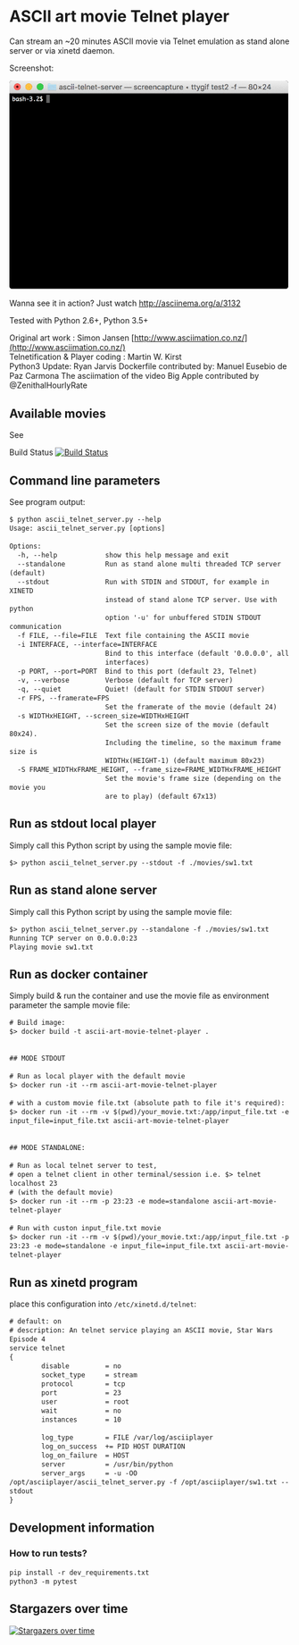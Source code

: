 ASCII art movie Telnet player
=============================

Can stream an ~20 minutes ASCII movie via Telnet emulation
as stand alone server or via xinetd daemon. 

Screenshot:

<img src="screenshots/example.gif?raw=true" width=500>

Wanna see it in action? Just watch http://asciinema.org/a/3132


Tested with Python 2.6+, Python 3.5+

Original art work : Simon Jansen [http://www.asciimation.co.nz/](http://www.asciimation.co.nz/)  
Telnetification & Player coding : Martin W. Kirst  
Python3 Update: Ryan Jarvis
Dockerfile contributed by: Manuel Eusebio de Paz Carmona
The asciimation of the video Big Apple contributed by @ZenithalHourlyRate

Available movies
----------------

See 

Build Status [![Build Status](https://travis-ci.org/nitram509/ascii-telnet-server.svg?branch=master)](https://travis-ci.org/nitram509/ascii-telnet-server)

Command line parameters
-----------------------

See program output:

    $ python ascii_telnet_server.py --help
    Usage: ascii_telnet_server.py [options]
    
    Options:
      -h, --help            show this help message and exit
      --standalone          Run as stand alone multi threaded TCP server (default)
      --stdout              Run with STDIN and STDOUT, for example in XINETD
                            instead of stand alone TCP server. Use with python
                            option '-u' for unbuffered STDIN STDOUT communication
      -f FILE, --file=FILE  Text file containing the ASCII movie
      -i INTERFACE, --interface=INTERFACE
                            Bind to this interface (default '0.0.0.0', all
                            interfaces)
      -p PORT, --port=PORT  Bind to this port (default 23, Telnet)
      -v, --verbose         Verbose (default for TCP server)
      -q, --quiet           Quiet! (default for STDIN STDOUT server)
      -r FPS, --framerate=FPS
                            Set the framerate of the movie (default 24)
      -s WIDTHxHEIGHT, --screen_size=WIDTHxHEIGHT
                            Set the screen size of the movie (default 80x24).
                            Including the timeline, so the maximum frame size is
                            WIDTHx(HEIGHT-1) (default maximum 80x23)
      -S FRAME_WIDTHxFRAME_HEIGHT, --frame_size=FRAME_WIDTHxFRAME_HEIGHT
                            Set the movie's frame size (depending on the movie you
                            are to play) (default 67x13)

Run as stdout local player
--------------------------

Simply call this Python script by using the sample movie file:

    $> python ascii_telnet_server.py --stdout -f ./movies/sw1.txt

Run as stand alone server
-------------------------

Simply call this Python script by using the sample movie file:

    $> python ascii_telnet_server.py --standalone -f ./movies/sw1.txt
    Running TCP server on 0.0.0.0:23
    Playing movie sw1.txt

Run as docker container
-----------------------

Simply build & run the container and use the movie file as environment parameter the sample movie file:

    # Build image:
    $> docker build -t ascii-art-movie-telnet-player .
    
    
    ## MODE STDOUT
    
    # Run as local player with the default movie
    $> docker run -it --rm ascii-art-movie-telnet-player
    
    # with a custom movie file.txt (absolute path to file it's required):
    $> docker run -it --rm -v $(pwd)/your_movie.txt:/app/input_file.txt -e input_file=input_file.txt ascii-art-movie-telnet-player
    
    
    ## MODE STANDALONE:
    
    # Run as local telnet server to test,
    # open a telnet client in other terminal/session i.e. $> telnet localhost 23
    # (with the default movie)
    $> docker run -it --rm -p 23:23 -e mode=standalone ascii-art-movie-telnet-player
    
    # Run with custon input_file.txt movie
    $> docker run -it --rm -v $(pwd)/your_movie.txt:/app/input_file.txt -p 23:23 -e mode=standalone -e input_file=input_file.txt ascii-art-movie-telnet-player
    

Run as xinetd program
---------------------

place this configuration into `/etc/xinetd.d/telnet`:

    # default: on
    # description: An telnet service playing an ASCII movie, Star Wars Episode 4 
    service telnet
    {
            disable         = no
            socket_type     = stream
            protocol        = tcp
            port            = 23
            user            = root
            wait            = no
            instances       = 10
    
            log_type        = FILE /var/log/asciiplayer
            log_on_success  += PID HOST DURATION
            log_on_failure  = HOST
            server          = /usr/bin/python
            server_args     = -u -OO /opt/asciiplayer/ascii_telnet_server.py -f /opt/asciiplayer/sw1.txt --stdout
    }

## Development information

### How to run tests?

```shell
pip install -r dev_requirements.txt
python3 -m pytest
```

## Stargazers over time

[![Stargazers over time](https://starchart.cc/nitram509/ascii-telnet-server.svg)](https://starchart.cc/nitram509/ascii-telnet-server)
 
